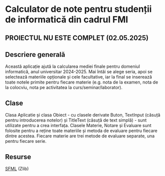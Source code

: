 # Calculator de note pentru studenții de informatică din cadrul FMI

## PROIECTUL NU ESTE COMPLET (02.05.2025)

## Descriere generală
Această aplicație ajută la calcularea mediei finale pentru domeniul informatică, anul universitar 2024-2025.
Mai întâi se alege seria, apoi se selectează materiile opționale și cele facultative, iar la final se inserează toate notele primite pentru fiecare materie (e.g. nota de la examen, nota de la colocviu, nota pe activitatea la curs/seminar/laborator).

## Clase
Clasa Aplicatie și clasa Obiect - cu clasele derivate Buton, TextInput (căsuță pentru introducerea notelor) și TitleText (căsuță de text simplă) - sunt utilizate pentru a crea interfața.
Clasele Materie, Notare și Evaluare sunt folosite pentru a reține toate materiile și metoda de evaluare pentru fiecare dintre acestea. Fiecare materie are trei metode de evaluare separate, una pentru fiecare serie.

## Resurse
[SFML](https://github.com/SFML/SFML/tree/3.0.1) (Zlib)
